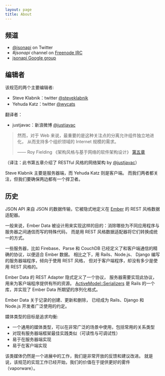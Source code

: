 ```yaml
---
layout: page
title: About
---
```


## 频道 <a href="#channels" id="channels" class="headerlink"></a>

  * [@jsonapi](http://twitter.com/jsonapi) on Twitter
  * _#jsonapi_ channel on [Freenode IRC](http://freenode.net)
  * [jsonapi Google group](https://groups.google.com/forum/?fromgroups#!forum/jsonapi)

## 编辑者 <a href="#editors" id="editors" class="headerlink"></a>

该规范的两个主要编辑者:

- Steve Klabnik：twitter [@steveklabnik](http://twitter.com/steveklabnik)
- Yehuda Katz：twitter [@wycats](http://twitter.com/wycats)

翻译者：

- justjavac：新浪微博 [@justjavac](http://weibo.com/justjavac)

> 然而，对于 Web 来说，最重要的是这种关注点的分离允许组件独立地进化，
> 从而支持多个组织领域的 Internet 规模的需求。
>
> —— Roy Fielding 《架构风格与基于网络的软件架构设计》 [第五章](http://www.ics.uci.edu/~fielding/pubs/dissertation/rest_arch_style.htm)

（译注：此书第五章介绍了 RESTful 风格的网络架构 by [@justjavac](http://weibo.com/justjavac)）

Steve Klabnik 主要是服务器端，而 Yehuda Katz 则是客户端。
而我们两者都关注，但我们要确保两边都有一个捍卫者。

## 历史 <a href="#history" id="history" class="headerlink"></a>

JSON API 来自 JSON 的数据传输，它被隐式地定义在 [Ember](http://emberjs.com/) 的 REST 风格数据适配器。

一般来说，Ember Data 被设计用来实现这样的目的：消除哪些为不同应用程序与服务器之间通信而写的特殊代码，
而是用 REST 风格数据适配器将它们转换成统一的方式。

一些服务器，比如 Firebase、Parse 和 CouchDB 已经定义了和客户端通信的精确的协议，以便适合 Ember 数据。
相比之下，用 Rails、Node.js、 Django 编写的服务器端程序，倾向于使用 REST 风格，
但对于客户端程序，却没有多少是使用 REST 风格的。

Ember Data 的 REST Adapter 隐式定义了一个协议，
服务器需要实现此协议，用来为客户端程序提供有所的资源。
[ActiveModel::Serializers][1] 是 Rails 的一个库，并实现了 Ember
Data 所期望的序列化格式。

[1]: https://github.com/rails-api/active_model_serializers

Ember Data 关于记录的创建、更新和删除，
已经成为 Rails、Django 和 Node.js 开发者广泛使用的约定。

媒体类型的目标是追求均衡:

* 一个通用的媒体类型，可以在非常广泛的场景中使用，包括常用的关系类型
* 对现有服务器端框架最佳实践类似（可读性与可调试性）
* 易于在服务器端实现
* 易于在客户端实现

该类媒体仍然是一个进展中的工作，我们是非常开放的反馈和建议改进。
就是说，该规范的实现工作已经开始，我们的价值在于提供更好的雾件（vaporware）。
